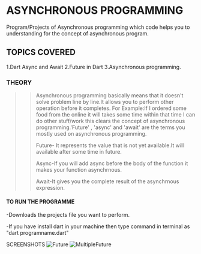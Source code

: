 # ASYNCHRONOUS PROGRAMMING
Program/Projects of Asynchronous programming which code helps you to understanding  for the concept of asynchronous program.

## TOPICS COVERED
1.Dart Async and Await
2.Future in Dart
3.Asynchronous programming.

### THEORY
>> Asynchronous programming basically means that it doesn't solve problem line by line.It allows you to perform other operation before it completes.
>> For Example:If I ordered some food from the online it will takes some time within that time I can do other stuff/work this clears the concept of asynchronous programming.'Future' , 'async' and 'await' are the terms you mostly used on asynchronous programming.
>> 
>> Future- It represents the value that is not yet available.It will available after some time in future.
>> 
>> Async-If you will add async before the body of the function it makes your function asynchrnous.
>> 
>> Await-It gives you the complete result of the asynchrnous expression.


#### TO RUN THE PROGRAMME
-Downloads the projects file you want to perform.

-If you have install dart in your machine then type command in terminal as "dart programname.dart"

SCREENSHOTS
![Future](https://user-images.githubusercontent.com/82046769/213157903-78cf6dae-b8f8-4db3-819d-def5c1aba2f0.png)
![MultipleFuture](https://user-images.githubusercontent.com/82046769/213157980-a4d22cb2-2541-49f7-80d5-282c9e2ae3ff.png)



